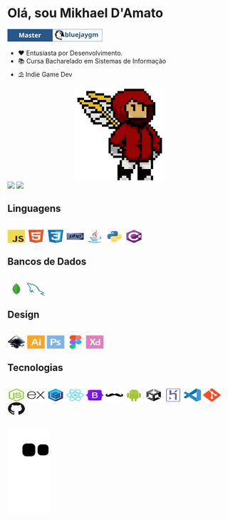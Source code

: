 # Olá, sou Mikhael D'Amato

<img height="28" src="badge_bluejaygm_master.svg"/>

- ❤️ Entusiasta por Desenvolvimento.
- 📚 Cursa Bacharelado em Sistemas de Informação
- ⛱️ Indie Game Dev

<div align="center">
  <img width="200" src="hopi.gif"/>
</div>

<div align="left">
  <img height="180em" src="https://github-readme-stats.vercel.app/api?username=damatomos&show_icons=true&theme=tokyonight&include_all_commits=true&count_private=true"/>
  <img height="180em" src="https://github-readme-stats.vercel.app/api/top-langs/?username=damatomos&layout=compact&langs_count=7&theme=tokyonight"/>
</div>

## Linguagens

<div style="display: inline_block"><br>
  <img align="center"  height="30" width="40" src="https://raw.githubusercontent.com/devicons/devicon/master/icons/javascript/javascript-original.svg">
  <img align="center"  height="30" width="40" src="https://raw.githubusercontent.com/devicons/devicon/master/icons/html5/html5-original.svg">
  <img align="center"  height="30" width="40" src="https://raw.githubusercontent.com/devicons/devicon/master/icons/css3/css3-original.svg">
  <img align="center"  height="30" width="40" src="https://raw.githubusercontent.com/devicons/devicon/master/icons/php/php-original.svg">
  <img align="center"  height="30" width="40" src="https://raw.githubusercontent.com/devicons/devicon/master/icons/java/java-original.svg">
  <img align="center"  height="30" width="40" src="https://raw.githubusercontent.com/devicons/devicon/master/icons/python/python-original.svg">
  <img align="center"  height="30" width="40" src="https://raw.githubusercontent.com/devicons/devicon/master/icons/csharp/csharp-original.svg">
</div>

## Bancos de Dados

<div style="display: inline_block"><br>
  <img align="center"  height="30" width="40" src="https://raw.githubusercontent.com/devicons/devicon/master/icons/mongodb/mongodb-original.svg">
  <img align="center"  height="30" width="40" src="https://raw.githubusercontent.com/devicons/devicon/master/icons/mysql/mysql-original.svg">
</div>

## Design

<div style="display: inline_block"><br>
  <img align="center"  height="30" width="40" src="https://raw.githubusercontent.com/devicons/devicon/master/icons/inkscape/inkscape-original.svg">
  <img align="center"  height="30" width="40" src="https://raw.githubusercontent.com/devicons/devicon/master/icons/illustrator/illustrator-plain.svg">
  <img align="center"  height="30" width="40" src="https://raw.githubusercontent.com/devicons/devicon/master/icons/photoshop/photoshop-plain.svg">
  <img align="center"  height="30" width="40" src="https://raw.githubusercontent.com/devicons/devicon/master/icons/figma/figma-original.svg">
  <img align="center"  height="30" width="40" src="https://raw.githubusercontent.com/devicons/devicon/master/icons/xd/xd-plain.svg">
</div>

## Tecnologias

<div style="display: inline_block"><br>
  <img align="center"  height="30" width="40" src="https://raw.githubusercontent.com/devicons/devicon/master/icons/nodejs/nodejs-original.svg">
  <img align="center"  height="30" width="40" src="https://raw.githubusercontent.com/devicons/devicon/master/icons/express/express-original.svg">
  <img align="center"  height="30" width="40" src="https://raw.githubusercontent.com/devicons/devicon/master/icons/sequelize/sequelize-original.svg">
  <img align="center"  height="30" width="40" src="https://raw.githubusercontent.com/devicons/devicon/master/icons/react/react-original.svg">
  <img align="center"  height="30" width="40" src="https://raw.githubusercontent.com/devicons/devicon/master/icons/bootstrap/bootstrap-original.svg">
  <img align="center"  height="30" width="40" src="https://raw.githubusercontent.com/devicons/devicon/master/icons/handlebars/handlebars-original.svg">
  <img align="center"  height="30" width="40" src="https://raw.githubusercontent.com/devicons/devicon/master/icons/android/android-original.svg">
  <img align="center"  height="30" width="40" src="https://raw.githubusercontent.com/devicons/devicon/master/icons/unity/unity-original.svg">
  <img align="center"  height="30" width="40" src="https://raw.githubusercontent.com/devicons/devicon/master/icons/heroku/heroku-original.svg">
  <img align="center"  height="30" width="40" src="https://raw.githubusercontent.com/devicons/devicon/master/icons/vscode/vscode-original.svg">
  <img align="center"  height="30" width="40" src="https://raw.githubusercontent.com/devicons/devicon/master/icons/git/git-original.svg">
  <img align="center"  height="30" width="40" src="https://raw.githubusercontent.com/devicons/devicon/master/icons/github/github-original.svg">
</div>

##

![snake gif](https://github.com/damatomos/damatomos/blob/output/github-contribution-grid-snake.svg)

